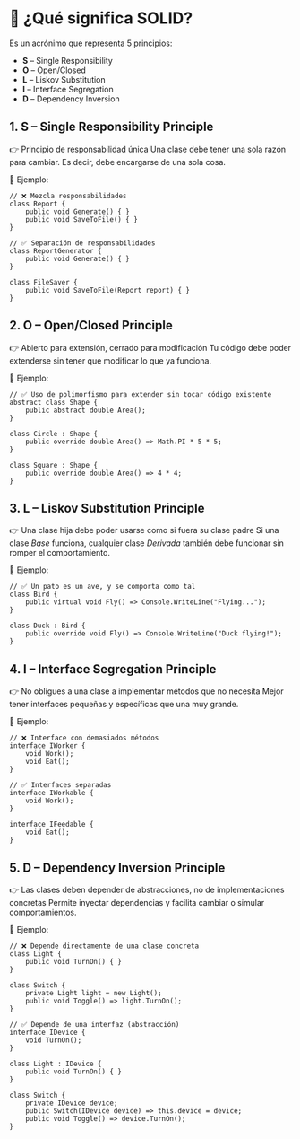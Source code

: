 # 🧱 ¿Qué significa SOLID?
Es un acrónimo que representa 5 principios:

- **S** – Single Responsibility
- **O** – Open/Closed
- **L** – Liskov Substitution
- **I** – Interface Segregation
- **D** – Dependency Inversion

## 1. S – Single Responsibility Principle
👉 Principio de responsabilidad única
Una clase debe tener una sola razón para cambiar.
Es decir, debe encargarse de una sola cosa.

🔧 Ejemplo:
```
// ❌ Mezcla responsabilidades
class Report {
    public void Generate() { }
    public void SaveToFile() { }
}

// ✅ Separación de responsabilidades
class ReportGenerator {
    public void Generate() { }
}

class FileSaver {
    public void SaveToFile(Report report) { }
}
```

## 2. O – Open/Closed Principle
👉 Abierto para extensión, cerrado para modificación
Tu código debe poder extenderse sin tener que modificar lo que ya funciona.

🔧 Ejemplo:
```
// ✅ Uso de polimorfismo para extender sin tocar código existente
abstract class Shape {
    public abstract double Area();
}

class Circle : Shape {
    public override double Area() => Math.PI * 5 * 5;
}

class Square : Shape {
    public override double Area() => 4 * 4;
}
```

## 3. L – Liskov Substitution Principle
👉 Una clase hija debe poder usarse como si fuera su clase padre
Si una clase *Base* funciona, cualquier clase *Derivada* también debe funcionar sin romper el comportamiento.

🔧 Ejemplo:

```
// ✅ Un pato es un ave, y se comporta como tal
class Bird {
    public virtual void Fly() => Console.WriteLine("Flying...");
}

class Duck : Bird {
    public override void Fly() => Console.WriteLine("Duck flying!");
}
```
## 4. I – Interface Segregation Principle
👉 No obligues a una clase a implementar métodos que no necesita
Mejor tener interfaces pequeñas y específicas que una muy grande.

🔧 Ejemplo:
```
// ❌ Interface con demasiados métodos
interface IWorker {
    void Work();
    void Eat();
}

// ✅ Interfaces separadas
interface IWorkable {
    void Work();
}

interface IFeedable {
    void Eat();
}
```
## 5. D – Dependency Inversion Principle
👉 Las clases deben depender de abstracciones, no de implementaciones concretas
Permite inyectar dependencias y facilita cambiar o simular comportamientos.

🔧 Ejemplo:
```
// ❌ Depende directamente de una clase concreta
class Light {
    public void TurnOn() { }
}

class Switch {
    private Light light = new Light();
    public void Toggle() => light.TurnOn();
}

// ✅ Depende de una interfaz (abstracción)
interface IDevice {
    void TurnOn();
}

class Light : IDevice {
    public void TurnOn() { }
}

class Switch {
    private IDevice device;
    public Switch(IDevice device) => this.device = device;
    public void Toggle() => device.TurnOn();
}
```